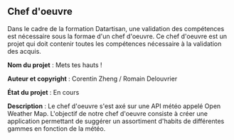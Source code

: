 ## Chef d'oeuvre

Dans le cadre de la formation Datartisan, une validation des compétences est nécessaire sous la formae d'un chef d'oeuvre. Ce chef d'oeuvre est un projet qui doit contenir toutes les compétences nécessaire à la validation des acquis.

**Nom du projet** : Mets tes hauts ! 

**Auteur et copyright** : Corentin Zheng / Romain Delouvrier

**État du projet** : En cours

**Description** : Le chef d'oeuvre s'est axé sur une API météo appelé Open Weather Map. L'objectif de notre chef d'oeuvre consiste à créer une application permettant de suggérer un assortiment d'habits de différentes gammes en fonction de la météo.
